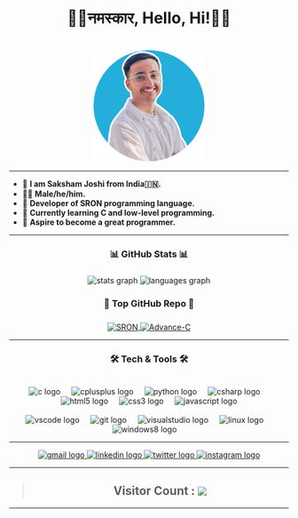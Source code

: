 <h1 align="center">🙏🏻नमस्कार, Hello, Hi!👋🏻</h1>

###

<br clear="both">

<div align="center">
  <img height="200" src="./images/profile_photo.png"  />
</div>

---

- 🔰 **I am Saksham Joshi from India🇮🇳.**
- 👦🏻 **Male/he/him.**
- 🚩 **Developer of SRON programming language.**
- 🌱 **Currently learning C and low-level programming.**
- 🔰 **Aspire to become a great programmer.**
---


<h3 align="center">📊 GitHub Stats 📊</h3>

###
<div align="center">
  <img src="https://github-readme-stats.vercel.app/api?username=saksham-joshi&hide_title=false&hide_rank=false&show_icons=true&include_all_commits=true&count_private=true&disable_animations=false&theme=algolia&locale=en&hide_border=false" height="150" alt="stats graph"  />
  <img src="https://github-readme-stats.vercel.app/api/top-langs?username=saksham-joshi&locale=en&hide_title=false&layout=compact&card_width=320&langs_count=5&theme=algolia&hide_border=false" height="150" alt="languages graph"  />
</div>

<h3 align="center">🥇 Top GitHub Repo 🥇</h3>

###

<a href="https://github.com/saksham-joshi/SRON">
<div align="center">
  <img align="center" src="https://github-readme-stats.vercel.app/api/pin/?username=saksham-joshi&repo=SRON&theme=algolia" height="125" alt="SRON" />
  
</a>

<a href="https://github.com/saksham-joshi/Advance-C">
    <img align="center" src="https://github-readme-stats.vercel.app/api/pin/?username=saksham-joshi&repo=Advance-C&theme=algolia" height="125" alt="Advance-C" />
    </div>
</a>

---

<h3 align="center">🛠 Tech & Tools 🛠</h3>

<br clear="both">

<div align="center">
  <img src="https://cdn.jsdelivr.net/gh/devicons/devicon/icons/c/c-original.svg" height="30" alt="c logo"  />
  <img width="12" />
  <img src="https://cdn.jsdelivr.net/gh/devicons/devicon/icons/cplusplus/cplusplus-original.svg" height="30" alt="cplusplus logo"  />
  <img width="12" />
  <img src="https://cdn.jsdelivr.net/gh/devicons/devicon/icons/python/python-original.svg" height="30" alt="python logo"  />
  <img width="12" />
  <img src="https://cdn.jsdelivr.net/gh/devicons/devicon/icons/csharp/csharp-original.svg" height="30" alt="csharp logo"  />
  <img width="12" />
  <img src="https://cdn.jsdelivr.net/gh/devicons/devicon/icons/html5/html5-original.svg" height="30" alt="html5 logo"  />
  <img width="12" />
  <img src="https://cdn.jsdelivr.net/gh/devicons/devicon/icons/css3/css3-original.svg" height="30" alt="css3 logo"  />
  <img width="12" />
  <img src="https://cdn.jsdelivr.net/gh/devicons/devicon/icons/javascript/javascript-original.svg" height="30" alt="javascript logo"  />
</div>

<br clear="both">

<div align="center">
  <img src="https://cdn.jsdelivr.net/gh/devicons/devicon/icons/vscode/vscode-original.svg" height="40" alt="vscode logo"  />
  <img width="12" />
  <img src="https://cdn.jsdelivr.net/gh/devicons/devicon/icons/git/git-original.svg" height="40" alt="git logo"  />
  <img width="12" />
  <img src="https://cdn.jsdelivr.net/gh/devicons/devicon/icons/visualstudio/visualstudio-plain.svg" height="40" alt="visualstudio logo"  />
  <img width="12" />
  <img src="https://cdn.jsdelivr.net/gh/devicons/devicon/icons/linux/linux-original.svg" height="40" alt="linux logo"  />
  <img width="12" />
  <img src="https://cdn.jsdelivr.net/gh/devicons/devicon/icons/windows8/windows8-original.svg" height="40" alt="windows8 logo"  />
  <img width="12" />
</div>

---


<div align="center">
  
  <a href="mailto:social.sakshamjoshi@gmail.com" target="_blank">
    <img src="https://img.shields.io/static/v1?message=Gmail&logo=gmail&label=&color=D14836&logoColor=white&labelColor=&style=for-the-badge" height="35" alt="gmail logo"  />
  </a>
  <a href="https://www.linkedin.com/in/sakshamjoshi27/" target="_blank">
    <img src="https://img.shields.io/static/v1?message=LinkedIn&logo=linkedin&label=&color=0077B5&logoColor=white&labelColor=&style=for-the-badge" height="35" alt="linkedin logo"  />
  </a>
  <a href="https://www.twitter.com/sakshamjoshi27/" target="_blank">
    <img src="https://img.shields.io/static/v1?message=Twitter&logo=twitter&label=&color=1DA1F2&logoColor=white&labelColor=&style=for-the-badge" height="35" alt="twitter logo"  />
  </a>
  
  <a href="https://www.instagram.com/sakshamjoshi27/" target="_blank">
    <img src="https://img.shields.io/static/v1?message=Instagram&logo=instagram&label=&color=000FFF&logoColor=white&labelColor=&style=for-the-badge" height="35" alt="instagram logo"  />
  </a>
</div>


---

> ### <h2 style="display:flex; justify-content:center; align-items:center" align="center">Visitor Count :&nbsp; <img src="https://profile-counter.glitch.me/saksham-joshi/count.svg?"/></h2>

---